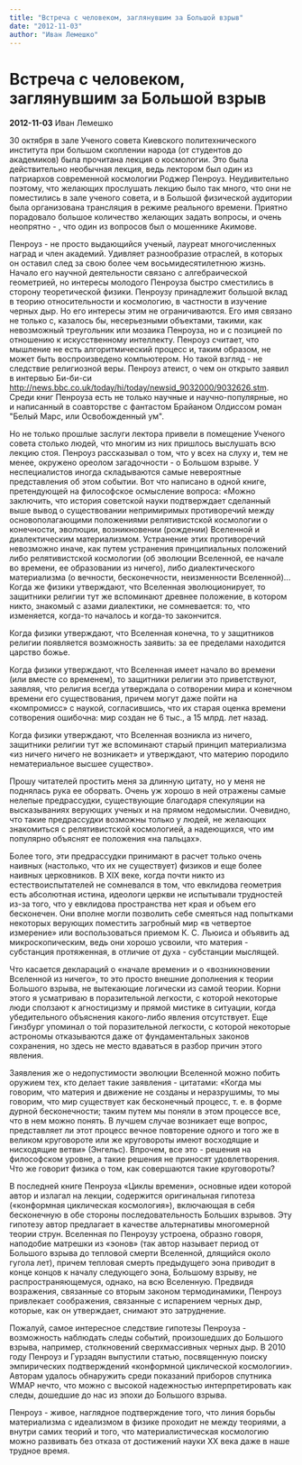 ```yaml
---
title: "Встреча с человеком, заглянувшим за Большой взрыв"
date: "2012-11-03"
author: "Иван Лемешко"
---
```


# Встреча с человеком, заглянувшим за Большой взрыв

**2012-11-03** Иван Лемешко

30 октября в зале Ученого совета Киевского политехнического института при большом скоплении народа (от студентов до академиков) была прочитана лекция о космологии. Это была действительно необычная лекция, ведь лектором был один из патриархов современной космологии Роджер Пенроуз. Неудивительно поэтому, что желающих прослушать лекцию было так много, что они не поместились в зале ученого совета, и в Большой физической аудитории была организована трансляция в режиме реального времени. Приятно порадовало большое количество желающих задать вопросы, и очень неопрятно - , что один из вопросов был о мошеннике Акимове.

Пенроуз - не просто выдающийся ученый, лауреат многочисленных наград и член академий. Удивляет разнообразие отраслей, в которых он оставил след за свою более чем восьмидесятилетнюю жизнь. Начало его научной деятельности связано с алгебраической геометрией, но интересы молодого Пенроуза быстро сместились в сторону теоретической физики. Пенроузу принадлежит большой вклад в теорию относительности и космологию, в частности в изучение черных дыр. Но его интересы этим не ограничиваются. Его имя связано не только с, казалось бы, несерьезными объектами, такими, как невозможный треугольник или мозаика Пенроуза, но и с позицией по отношению к искусственному интеллекту. Пенроуз считает, что мышление не есть алгоритмический процесс и, таким образом, не может быть воспроизведено компьютером. Но такой взгляд - не следствие религиозной веры. Пенроуз атеист, о чем он открыто заявил в интервью Би-би-си http://news.bbc.co.uk/today/hi/today/newsid_9032000/9032626.stm. Среди книг Пенроуза есть не только научные и научно-популярные, но и написанный в соавторстве с фантастом Брайаном Олдиссом роман "Белый Марс, или Освобожденный ум".

Но не только прошлые заслуги лектора привели в помещение Ученого совета столько людей, что многим из них пришлось выслушать всю лекцию стоя. Пенроуз рассказывал о том, что у всех на слуху и, тем не менее, окружено ореолом загадочности - о Большом взрыве. У неспециалистов иногда складываются самые невероятные представления об этом событии. Вот что написано в одной книге, претендующей на философское осмысление вопроса: «Можно заключить, что история советской науки подтверждает сделанный выше вывод о существовании непримиримых противоре­чий между основополагающими положениями релятивистской космо­логии о конечности, эволюции, возникновении (рождении) Вселен­ной и диалектическим материализмом. Устранение этих противоре­чий невозможно иначе, как путем устранения принципиальных поло­жений либо релятивистской космологии (об эволюции Вселенной, ее начале во времени, ее образовании из ничего), либо диалектического материализма (о вечности, бесконечности, неизменности Вселенной)... Когда же физики утверждают, что Вселенная эволюционирует, то защитники религии тут же вспоминают древнее положение, в кото­ром никто, знакомый с азами диалектики, не сомневается: то, что изменяется, когда-то началось и когда-то закончится.

Когда физики утверждают, что Вселенная конечна, то у защитни­ков религии появляется возможность заявить: за ее пределами нахо­дится царство божье.

Когда физики утверждают, что Вселенная имеет начало во време­ни (или вместе со временем), то защитники религии это приветству­ют, заявляя, что религия всегда утверждала о сотворении мира и ко­нечном времени его существования, причем могут даже пойти на «компромисс» с наукой, согласившись, что их старая оценка времени сотворения ошибочна: мир создан не 6 тыс., а 15 млрд. лет назад.

Когда физики утверждают, что Вселенная возникла из ничего, защитники религии тут же вспоминают старый принцип материализ­ма «из ничего ничего не возникает» и утверждают, что материю поро­дило нематериальное высшее существо».

Прошу читателей простить меня за длинную цитату, но у меня не поднялась рука ее оборвать. Очень уж хорошо в ней отражены самые нелепые предрассудки, существующие благодаря спекуляции на высказываниях верующих ученых и на прямом недомыслии. Очевидно, что такие предрассудки возможны только у людей, не желающих знакомиться с релятивистской космологией, а надеющихся, что им популярно объяснят ее положения «на пальцах».

Более того, эти предрассудки принимают в расчет только очень наивных (настолько, что их не существует) физиков и еще более наивных церковников. В XIX веке, когда почти никто из естествоиспытателей не сомневался в том, что евклидова геометрия есть абсолютная истина, идеологи церкви не испытывали трудностей из-за того, что у евклидова пространства нет края и объем его бесконечен. Они вполне могли позволить себе смеяться над попытками некоторых верующих поместить загробный мир «в четвертое измерение» или воспользоваться приемом К. С. Льюиса и объявить ад микроскопическим, ведь они хорошо усвоили, что материя - субстанция протяженная, в отличие от духа - субстанции мыслящей.

Что касается деклараций о «начале времени» и о «возникновении Вселенной из ничего», то это просто внешние дополнения к теории Большого взрыва, не вытекающие логически из самой теории. Корни этого я усматриваю в поразительной легкости, с которой некоторые люди сползают к агностицизму и прямой мистике в ситуации, когда убедительного объяснения какого-либо явления отсутствует. Еще Гинзбург упоминал о той поразительной легкости, с которой некоторые астрономы отказываются даже от фундаментальных законов сохранения, но здесь не место вдаваться в разбор причин этого явления.

Заявления же о недопустимости эволюции Вселенной можно побить оружием тех, кто делает такие заявления - цитатами: «Когда мы говорим, что материя и движение не созданы и неразрушимы, то мы говорим, что мир существует как бесконечный процесс, т. е. в форме дурной бесконечности; таким путем мы поняли в этом процессе все, что в нем можно понять. В лучшем случае возникает еще вопрос, представляет ли этот процесс вечное повторение одного и того же в великом круговороте или же круговороты имеют восходящие и нисходящие ветви» (Энгельс). Впрочем, все это - решения на философском уровне, а такие решения не приносят удовлетворения. Что же говорит физика о том, как совершаются такие круговороты?

В последней книге Пенроуза «Циклы времени», основные идеи которой автор и излагал на лекции, содержится оригинальная гипотеза («конформная циклическая космология»), включающая в себя бесконечную в обе стороны последовательность Больших взрывов. Эту гипотезу автор предлагает в качестве альтернативы многомерной теории струн. Вселенная по Пенроузу устроена, образно говоря, наподобие матрешки из «эонов» (так автор называет период от Большого взрыва до тепловой смерти Вселенной, длящийся около гугола лет), причем тепловая смерть предыдущего эона приводит в конце концов к началу следующего эона, Большому взрыву, не распространяющемуся, однако, на всю Вселенную. Предвидя возражения, связанные со вторым законом термодинамики, Пенроуз привлекает соображения, связанные с испарением черных дыр, которые, как он утверждает, снимают это затруднение.

Пожалуй, самое интересное следствие гипотезы Пенроуза - возможность наблюдать следы событий, произошедших до Большого взрыва, например, столкновений сверхмассивных черных дыр. В 2010 году Пенроуз и Гурзадян выпустили статью, посвященную поиску эмпирических подтверждений «конформной циклической космологии». Авторам удалось обнаружить среди показаний приборов спутника WMAP нечто, что можно с высокой надежностью интерпретировать как следы, дошедшие до нас из эпохи до Большого взрыва.

Пенроуз - живое, наглядное подтверждение того, что линия борьбы материализма с идеализмом в физике проходит не между теориями, а внутри самих теорий и того, что материалистическая космологию можно развивать без отказа от достижений науки ХХ века даже в наше трудное время.